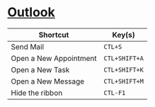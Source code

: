 # [Outlook](http://www.shortcutworld.com/en/win/Outlook_2010.html)

Shortcut | Key(s)
--- | ---
Send Mail	 | `CTL+S`
Open a New Appointment	 | `CTL+SHIFT+A`
Open a New Task	 | `CTL+SHIFT+K`
Open a New Message	 | `CTL+SHIFT+M`
Hide the ribbon | `CTL-F1`
